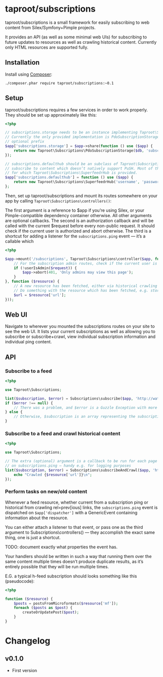 # taproot/subscriptions

taproot/subscriptions is a small framework for easily subscribing to web content from Silex/Symfony+Pimple projects.

It provides an API (as well as some minimal web UIs) for subscribing to future updates to resources as well as crawling historical content. Currently only HTML resources are supported fully.

## Installation

Install using [Composer](https://getcomposer.org):

    ./composer.phar require taproot/subscriptions:~0.1

## Setup

taproot/subscriptions requires a few services in order to work properly. They should be set up approximately like this:

```php
<?php

// subscriptions.storage needs to be an instance implementing Taproot\Subscriptions\SubscriptionStorage
// Currently the only provided implementation is PdoSubscriptionStorage, which takes a PDO instance and an
// optional prefix
$app['subscriptions.storage'] = $app->share(function () use ($app) {
	return new Taproot\Subscriptions\PdoSubscriptionStorage($db, 'subscriptions_');
});

// subscriptions.defaulthub should be an subclass of Taproot\Subscriptions\PushHub, which will be used to 
// subscribe to content which doesn’t natively support PuSH. Most of the time this should be a Superfeedr hub,
// for which Taproot\Subscriptions\SuperfeedrHub is provided.
$app['subscriptions.defaulthub'] = function () use ($app) {
	return new Taproot\Subscriptions\SuperfeedrHub('username', 'password or token');
};
```

Then, set up taproot/subscriptions and mount its routes somewhere on your app by calling `Taproot\Subscriptions\controllers()`:

The first argument is a reference to $app if you’re using Silex, or your Pimple-compatible dependency container otherwise. All other arguments are optional callbacks.
The second is an authorization callback and will be called with the current $request before every non-public request.
It should check if the current user is authorized and abort otherwise.
The third is a shortcut for adding a listener for the `subscriptions.ping` event — it’s a callable which 

```php
<?php

$app->mount('/subscriptions', Taproot\Subscriptions\controller($app, function ($request) {
	// For the subscription admin routes, check if the current user is allowed to view them.
	if (!userIsAdmin($request)) {
		$app->abort(401, 'Only admins may view this page');
	}
}, function ($resource) {
	// A new resource has been fetched, either via historical crawling or new content from a subscription.
	// Do something with the resource which has been fetched, e.g. store, index, processing
	$url = $resource['url'];
}));
```

## Web UI

Navigate to wherever you mounted the subscriptions routes on your site to see the web UI. It lists your current subscriptions as well as allowing you to subscribe or subscribe+crawl, view individual subscription information and individual ping content.

## API

### Subscribe to a feed

```php
<?php

use Taproot\Subscriptions;

list($subscription, $error) = Subscriptions\subscribe($app, 'http://waterpigs.co.uk');
if ($error !== null) {
	// There was a problem, and $error is a Guzzle Exception with more information about exactly what.
} else {
	// Otherwise, $subscription is an array representing the subscription which was just created
}
```

### Subscribe to a feed and crawl historical content

```php
<?php

use Taproot\Subscriptions;

// The extra (optional) argument is a callback to be run for each page which gets crawled, in addition to any listeners
// on subscriptions.ping — handy e.g. for logging purposes
list($subscription, $error) = Subscriptions\subscribeAndCrawl($app, 'http://waterpigs.co.uk', function ($resource) {
	echo "Crawled {$resource['url']}\n";
});

```

### Perform tasks on new/old content

Whenever a feed resource, whether current from a subscription ping or historical from crawling rel=prev[ious] links, the `subscriptions.ping` event is dispatched on `$app['dispatcher']` with a GenericEvent containing information about the resource.

You can either attach a listener to that event, or pass one as the third argument to Subscriptions\controllers() — they accomplish the exact same thing, one is just a shortcut.

TODO: document exactly what properties the event has.

Your handlers should be written in such a way that running them over the same content multiple times doesn’t produce duplicate results, as it’s entirely possible that they will be run multiple times.

E.G. a typical h-feed subscription should looks something like this (pseudocode):

```php
<?php

function ($resource) {
	$posts = postsFromMicroformats($resource['mf']);
	foreach ($posts as $post) {
		createOrUpdatePost($post);
	}
}
```


# Changelog 

## v0.1.0

* First version
